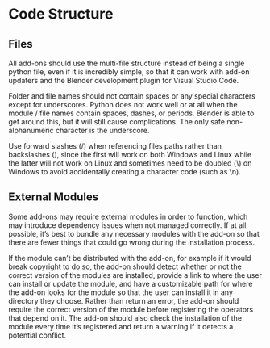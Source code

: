 # Code Structure 

## Files 

All add-ons should use the multi-file structure instead of being a single python file, even if it is incredibly simple, so that it can work with add-on updaters and the Blender development plugin for Visual Studio Code.

Folder and file names should not contain spaces or any special characters except for underscores. Python does not work well or at all when the module / file names contain spaces, dashes, or periods. Blender is able to get around this, but it will still cause complications. The only safe non-alphanumeric character is the underscore.

Use forward slashes (/) when referencing files paths rather than backslashes (\), since the first will work on both Windows and Linux while the latter will not work on Linux and sometimes need to be doubled (\\) on Windows to avoid accidentally creating a character code (such as \n). 

## External Modules

Some add-ons may require external modules in order to function, which may introduce dependency issues when not managed correctly. If at all possible, it’s best to bundle any necessary modules with the add-on so that there are fewer things that could go wrong during the installation process. 

If the module can’t be distributed with the add-on, for example if it would break copyright to do so, the add-on should detect whether or not the correct version of the modules are installed, provide a link to where the user can install or update the module, and have a customizable path for where the add-on looks for the module so that the user can install it in any directory they choose. Rather than return an error, the add-on should require the correct version of the module before registering the operators that depend on it. The add-on should also check the installation of the module every time it’s registered and return a warning if it detects a potential conflict. 
